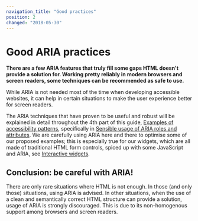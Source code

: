 ```yaml
---
navigation_title: "Good practices"
position: 2
changed: "2018-05-30"
---
```


# Good ARIA practices

**There are a few ARIA features that truly fill some gaps HTML doesn't provide a solution for. Working pretty reliably in modern browsers and screen readers, some techniques can be recommended as safe to use.**

While ARIA is not needed most of the time when developing accessible websites, it can help in certain situations to make the user experience better for screen readers.

The ARIA techniques that have proven to be useful and robust will be explained in detail throughout the 4th part of this guide, [Examples of accessibility patterns](/pages/examples), specifically in [Sensible usage of ARIA roles and attributes](/pages/examples/sensible-aria-usage). We are carefully using ARIA here and there to optimise some of our proposed examples; this is especially true for our widgets, which are all made of traditional HTML form controls, spiced up with some JavaScript and ARIA, see [Interactive widgets](/pages/examples/widgets).

## Conclusion: be careful with ARIA!

There are only rare situations where HTML is not enough. In those (and only those) situations, using ARIA is advised. In other situations, when the use of a clean and semantically correct HTML structure can provide a solution, usage of ARIA is strongly discouraged. This is due to its non-homogenous support among browsers and screen readers.